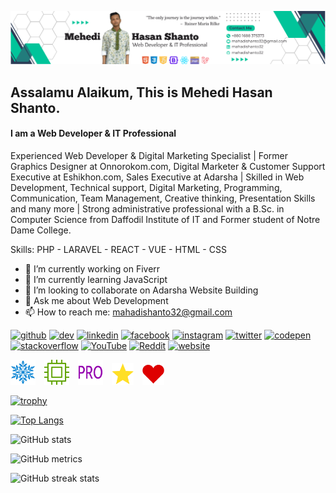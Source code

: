 ![Web Developer & IT Professional](https://github.com/mahadishanto32/mahadishanto32/blob/19cf433f6588f536401d618ed12cdef1766c6be7/Photo%20Mehedi%20Hasan%20Shanto.png)

## Assalamu Alaikum, This is Mehedi Hasan Shanto.
#### I am a Web Developer & IT Professional

Experienced Web Developer & Digital Marketing Specialist | Former Graphics Designer at Onnorokom.com, Digital Marketer & Customer Support Executive at Eshikhon.com, Sales Executive at Adarsha | Skilled in Web Development, Technical support, Digital Marketing, Programming, Communication, Team Management, Creative thinking, Presentation Skills and many more | Strong administrative professional with a B.Sc. in Computer Science from Daffodil Institute of IT and Former student of Notre Dame College.

Skills: PHP - LARAVEL - REACT - VUE - HTML - CSS

- 🔭 I’m currently working on Fiverr 
- 🌱 I’m currently learning JavaScript 
- 👯 I’m looking to collaborate on Adarsha Website Building 
- 💬 Ask me about Web Development 
- 📫 How to reach me: mahadishanto32@gmail.com 


[<img src='https://cdn.jsdelivr.net/npm/simple-icons@3.0.1/icons/github.svg' alt='github' height='40'>](https://github.com/mahadishanto32)  [<img src='https://cdn.jsdelivr.net/npm/simple-icons@3.0.1/icons/dev-dot-to.svg' alt='dev' height='40'>](https://dev.to/mahadishanto32)  [<img src='https://cdn.jsdelivr.net/npm/simple-icons@3.0.1/icons/linkedin.svg' alt='linkedin' height='40'>](https://www.linkedin.com/in/mahadishanto32/)  [<img src='https://cdn.jsdelivr.net/npm/simple-icons@3.0.1/icons/facebook.svg' alt='facebook' height='40'>](https://www.facebook.com/mahadishanto32/)  [<img src='https://cdn.jsdelivr.net/npm/simple-icons@3.0.1/icons/instagram.svg' alt='instagram' height='40'>](https://www.instagram.com/mahadishanto32/)  [<img src='https://cdn.jsdelivr.net/npm/simple-icons@3.0.1/icons/twitter.svg' alt='twitter' height='40'>](https://twitter.com/MahadiShanto32)  [<img src='https://cdn.jsdelivr.net/npm/simple-icons@3.0.1/icons/codepen.svg' alt='codepen' height='40'>](https://codepen.io/mahadishanto32)  [<img src='https://cdn.jsdelivr.net/npm/simple-icons@3.0.1/icons/stackoverflow.svg' alt='stackoverflow' height='40'>](https://stackoverflow.com/users/mahadishanto32)  [<img src='https://cdn.jsdelivr.net/npm/simple-icons@3.0.1/icons/youtube.svg' alt='YouTube' height='40'>](https://www.youtube.com/channel/@mahadishanto32)  [<img src='https://cdn.jsdelivr.net/npm/simple-icons@3.0.1/icons/reddit.svg' alt='Reddit' height='40'>](https://www.reddit.com/user/mahadishanto32)  [<img src='https://cdn.jsdelivr.net/npm/simple-icons@3.0.1/icons/icloud.svg' alt='website' height='40'>](https://www.fiverr.com/mahadi_shanto32?up_rollout=true)  

<a href='https://archiveprogram.github.com/'><img src='https://raw.githubusercontent.com/acervenky/animated-github-badges/master/assets/acbadge.gif' width='40' height='40'></a> <a href='https://docs.github.com/en/developers'><img src='https://raw.githubusercontent.com/acervenky/animated-github-badges/master/assets/devbadge.gif' width='40' height='40'></a> <a href='https://github.com/pricing'><img src='https://raw.githubusercontent.com/acervenky/animated-github-badges/master/assets/pro.gif' width='40' height='40'></a> <a href='https://stars.github.com/'><img src='https://raw.githubusercontent.com/acervenky/animated-github-badges/master/assets/starbadge.gif' width='35' height='35'></a> <a href='https://docs.github.com/en/github/supporting-the-open-source-community-with-github-sponsors'><img src='https://raw.githubusercontent.com/acervenky/animated-github-badges/master/assets/sponsorbadge.gif' width='35' height='35'></a> 

[![trophy](https://github-profile-trophy.vercel.app/?username=mahadishanto32)](https://github.com/ryo-ma/github-profile-trophy)

[![Top Langs](https://github-readme-stats.vercel.app/api/top-langs/?username=mahadishanto32)](https://github.com/anuraghazra/github-readme-stats)

![GitHub stats](https://github-readme-stats.vercel.app/api?username=mahadishanto32&show_icons=true)  

![GitHub metrics](https://metrics.lecoq.io/mahadishanto32)  

![GitHub streak stats](https://streak-stats.demolab.com/?user=mahadishanto32)  

